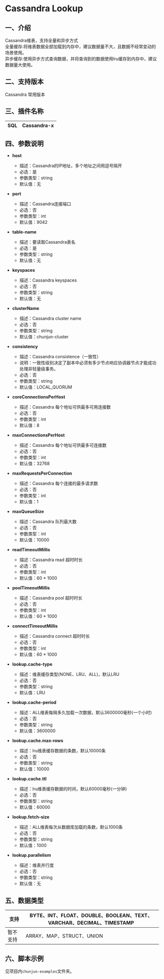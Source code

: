# Cassandra Lookup

## 一、介绍

Cassandra维表，支持全量和异步方式<br />
全量缓存:将维表数据全部加载到内存中，建议数据量不大，且数据不经常变动的场景使用。<br />
异步缓存:使用异步方式查询数据，并将查询到的数据使用lru缓存到内存中，建议数据量大使用。

## 二、支持版本

Cassandra 常用版本

## 三、插件名称

| SQL | Cassandra-x |
| --- | --- |

## 四、参数说明

- **host**
    - 描述：Cassandra的IP地址，多个地址之间用逗号隔开
    - 必选：是
    - 参数类型：string
    - 默认值：无
      <br />

- **port**
    - 描述：Cassandra连接端口
    - 必选：否
    - 参数类型：int
    - 默认值：9042
      <br />

- **table-name**
    - 描述：要读取Cassandra表名
    - 必选：是
    - 参数类型：string
    - 默认值：无
      <br />

- **keyspaces**
    - 描述：Cassandra keyspaces
    - 必选：否
    - 参数类型：string
    - 默认值：无
      <br />

- **clusterName**
    - 描述：Cassandra cluster name
    - 必选：否
    - 参数类型：string
    - 默认值：chunjun-cluster
      <br />

- **consistency**
    - 描述：Cassandra consistence（一致性）
    - 说明：一致性级别决定了副本中必须有多少节点响应协调器节点才能成功处理非轻量级事务。
    - 必选：否
    - 参数类型：string
    - 默认值：LOCAL_QUORUM
      <br />

- **coreConnectionsPerHost**
    - 描述：Cassandra 每个地址可供最多可用连接数
    - 必选：否
    - 参数类型：int
    - 默认值：8
      <br />

- **maxConnectionsPerHost**
    - 描述：Cassandra 每个地址可供最多可连接数
    - 必选：否
    - 参数类型：int
    - 默认值：32768
      <br />

- **maxRequestsPerConnection**
    - 描述：Cassandra 每个连接的最多请求数
    - 必选：否
    - 参数类型：int
    - 默认值：1
      <br />

- **maxQueueSize**
    - 描述：Cassandra 队列最大数
    - 必选：否
    - 参数类型：int
    - 默认值：10000
      <br />

- **readTimeoutMillis**
    - 描述：Cassandra read 超时时长
    - 必选：否
    - 参数类型：int
    - 默认值：60 * 1000
      <br />

- **poolTimeoutMillis**
    - 描述：Cassandra pool 超时时长
    - 必选：否
    - 参数类型：int
    - 默认值：60 * 1000
      <br />

- **connectTimeoutMillis**
    - 描述：Cassandra connect 超时时长
    - 必选：否
    - 参数类型：int
    - 默认值：60 * 1000
      <br />

- **lookup.cache-type**
    - 描述：维表缓存类型(NONE、LRU、ALL)，默认LRU
    - 必选：否
    - 参数类型：string
    - 默认值：LRU
      <br />

- **lookup.cache-period**
    - 描述：ALL维表每隔多久加载一次数据，默认3600000毫秒(一个小时)
    - 必选：否
    - 参数类型：string
    - 默认值：3600000
      <br />

- **lookup.cache.max-rows**
    - 描述：lru维表缓存数据的条数，默认10000条
    - 必选：否
    - 参数类型：string
    - 默认值：10000
      <br />

- **lookup.cache.ttl**
    - 描述：lru维表缓存数据的时间，默认60000毫秒(一分钟)
    - 必选：否
    - 参数类型：string
    - 默认值：60000
      <br />

- **lookup.fetch-size**
    - 描述：ALL维表每次从数据库加载的条数，默认1000条
    - 必选：否
    - 参数类型：string
    - 默认值：1000
      <br />

- **lookup.parallelism**
    - 描述：维表并行度
    - 必选：否
    - 参数类型：string
    - 默认值：无
      <br />

## 五、数据类型

| 支持 | BYTE、INT、FLOAT、DOUBLE、BOOLEAN、TEXT、VARCHAR、DECIMAL、TIMESTAMP |
| --- | --- |
| 暂不支持 | ARRAY、MAP、STRUCT、UNION |

## 六、脚本示例

见项目内`chunjun-examples`文件夹。
